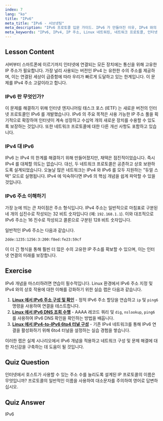 ```yaml
---
index: 7
lang: "ko"
title: "IPv6"
meta_title: "IPv6 - 서브넷팅"
meta_description: "IPv6 프로토콜 입문 가이드. IPv6 가 만들어진 이유, IPv4 와의 차이점, 그리고 최신 Linux 네트워킹을 위한 주소 지정 방식의 기본 사항을 이해합니다."
meta_keywords: "IPv6, IPv4, IP 주소, Linux 네트워킹, 네트워크 프로토콜, 인터넷 프로토콜, 주소 고갈, 초보자, 튜토리얼, 가이드"
---
```


## Lesson Content

서버부터 스마트폰에 이르기까지 인터넷에 연결되는 모든 장치에는 통신을 위해 고유한 IP 주소가 필요합니다. 가장 널리 사용되는 버전인 IPv4 는 유한한 수의 주소를 제공하며, 이는 연결된 세상이 급증함에 따라 우리가 빠르게 도달하고 있는 한계입니다. 이 문제를 IPv4 주소 고갈이라고 합니다.

### IPv6 란 무엇인가?

이 문제를 해결하기 위해 인터넷 엔지니어링 태스크 포스 (IETF) 는 새로운 버전의 인터넷 프로토콜인 IPv6 를 개발했습니다. IPv6 의 주요 목적은 사용 가능한 IP 주소 풀을 획기적으로 확장하여 인터넷이 계속 성장하고 수십억 개의 새로운 장치를 수용할 수 있도록 보장하는 것입니다. 또한 네트워크 프로토콜에 대한 다른 개선 사항도 포함하고 있습니다.

### IPv4 대 IPv6

IPv6 는 IPv4 의 한계를 해결하기 위해 만들어졌지만, 채택은 점진적이었습니다. 즉시 IPv4 를 대체할 의도는 없습니다. 대신, 두 네트워크 프로토콜은 공존하고 상호 보완하도록 설계되었습니다. 오늘날 많은 네트워크는 IPv4 와 IPv6 를 모두 지원하는 "듀얼 스택" 모드로 실행됩니다. IPv4 에 익숙하다면 IPv6 의 핵심 개념을 쉽게 파악할 수 있을 것입니다.

### IPv6 주소 이해하기

가장 눈에 띄는 큰 차이점은 주소 형식입니다. IPv4 주소는 일반적으로 마침표로 구분된 네 개의 십진수로 작성되는 32 비트 숫자입니다 (예: `192.168.1.1`). 이와 대조적으로 IPv6 주소는 16 진수로 작성되고 콜론으로 구분된 128 비트 숫자입니다.

일반적인 IPv6 주소는 다음과 같습니다.

```plaintext
2dde:1235:1256:3:200:f8ed:fe23:59cf
```

이 더 긴 형식을 통해 훨씬 더 많은 수의 고유한 IP 주소를 확보할 수 있으며, 이는 인터넷 연결의 미래를 보장합니다.

## Exercise

IPv6 개념을 마스터하려면 연습이 필수적입니다. Linux 환경에서 IPv6 주소 지정 및 IPv4 와의 상호 작용에 대한 이해를 강화하기 위한 실습 랩은 다음과 같습니다.

1. **[Linux 에서 IPv6 주소 구성 및 확인](https://labex.io/ko/labs/comptia-configure-and-verify-ipv6-addresses-in-linux-592858)** - 정적 IPv6 주소 할당을 연습하고 `ip` 및 `ping6` 명령을 사용하여 연결을 테스트합니다.
2. **[Linux 에서 IPv6 DNS 조회 수행](https://labex.io/ko/labs/comptia-perform-ipv6-dns-lookups-in-linux-592862)** - AAAA 레코드 쿼리 및 `dig`, `nslookup`, `ping6`를 사용하여 IPv6 DNS 확인을 확인하는 방법을 배웁니다.
3. **[Linux 에서 IPv4-to-IPv6 6to4 터널 구성](https://labex.io/ko/labs/comptia-configure-an-ipv4-to-ipv6-6to4-tunnel-in-linux-592867)** - 기존 IPv4 네트워크를 통해 IPv6 연결을 활성화하기 위해 6to4 터널을 설정하는 실습 경험을 쌓습니다.

이러한 랩은 실제 시나리오에서 IPv6 개념을 적용하고 네트워크 구성 및 문제 해결에 대한 자신감을 구축하는 데 도움이 될 것입니다.

## Quiz Question

인터넷에서 호스트가 사용할 수 있는 주소 수를 늘리도록 설계된 IP 프로토콜의 이름은 무엇입니까? 프로토콜의 일반적인 이름을 사용하여 대소문자를 주의하여 영어로 답변하십시오.

## Quiz Answer

IPv6
